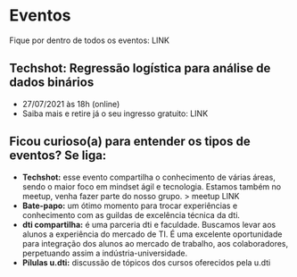 # Eventos

Fique por dentro de todos os eventos: LINK 

## Techshot: Regressão logística para análise de dados binários
- 27/07/2021 às 18h (online)
- Saiba mais e retire já o seu ingresso gratuito: LINK


## Ficou curioso(a) para entender os tipos de eventos? Se liga:

- **Techshot:**  esse evento compartilha o conhecimento de várias áreas, sendo o maior foco em mindset ágil e tecnologia. Estamos também no meetup, venha fazer parte do nosso grupo. > meetup LINK
- **Bate-papo:** um ótimo momento para trocar experiências e conhecimento com as guildas de excelência técnica da dti. 
- **dti compartilha:**  é uma parceria dti e faculdade. Buscamos levar aos alunos a experiência do mercado de TI.  É uma excelente oportunidade para integração dos alunos ao mercado de trabalho, aos colaboradores, perpetuando assim a indústria-universidade. 
- **Pílulas u.dti:** discussão de tópicos dos cursos oferecidos pela u.dti 
